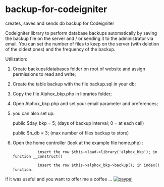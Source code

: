 # backup-for-codeigniter
creates, saves and sends db backup for Codeigniter

Codeigniter library to perform database backups automatically by saving the backup file on the server and / or sending it to the administrator via email.
You can set the number of files to keep on the server (with deletion of the oldest ones) and the frequency of the backup.

Utilization:

1) Create backups/databases folder on root of website and assign permissions to read and write;
2) Create the table backup with the file backup.sql in your db;
3) Copy the file Alphox_bkp.php in libraries folder;
4) Open Alphox_bkp.php and set your email parameter and preferences;
5) you can also set up:

	public $day_bkp = 5;   (days of backup interval; 0 = at each call)
	
	public $n_db = 3;      (max number of files backup to store)

6) Open the home controller (look at the example file home.php) :

				  insert the row $this->load->library('alphox_bkp'); in function __construct()	

				  insert the row $this->alphox_bkp->backup(); in index() function.



if it was useful and you want to offer me a coffee ...
[![paypal](https://www.paypalobjects.com/en_US/i/btn/btn_donate_SM.gif)](https://paypal.me/alfonsoferlita?locale.x=it_IT)
